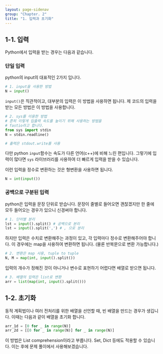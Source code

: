 ```yaml
---
layout: page-sidenav
group: "Chapter. 2"
title: "1. 입력과 초기화"
---
```


## 1-1. 입력

Python에서 입력을 받는 경우는 다음과 같습니다.

### 단일 입력

python의 input의 대표적인 2가지 입니다.

``` python 
# 1. input을 사용한 방법
N = input()
```

`input()`은 직관적이고, 대부분의 입력은 이 방법을 사용하면 됩니다. 
제 코드의 입력을 받는 모든 방법은 이 방법을 사용합니다.

``` python
# 2. sys를 이용한 방법
# 흔히 이렇게 입출력 속도를 높이기 위해 사용하는 방법을
# fastio라고 합니다. 
from sys import stdin
N = stdin.readline()

# 출력은 stdout.write를 사용
```

다만 python `input`함수는 속도가 다른 언어(c++)에 비해 느린 편입니다. 그렇기에 입력이 많다면 `sys` 라이브러리를 사용하여 더 빠르게 입력을 받을 수 있습니다.

이런 입력을 정수로 변환하는 것은 형변환을 사용하면 됩니다.

``` python
N = int(input())
```

### 공백으로 구분된 입력

python은 입력을 문장 단위로 받습니다. 
문장이 줄별로 들어오면 괜찮겠지만 한 줄에 모두 들어오는 경우가 있으니 신경써야 합니다.

``` python
# 1. 단어별 분리
lst = input().split() # 공백으로 분리
lst = input().split(',') # , 으로 분리
```

하지만 입력은 수치로 변환해주는 과정이 있고, 각 입력마다 정수로 변환해주어야 합니다. 이 경우에는 map을 사용하여 변환하면 됩니다. (물론 반복문으로 변환 가능합니다.)

``` python
# 2. 변환은 map 사용, tuple to tuple
N, M = map(int, input().split())
```

입력의 개수가 정해진 것이 아니거나 변수로 표현하기 어렵다면 배열로 받으면 됩니다.

``` python
# 3. 배열의 입력은 list로 변환
arr = list(map(int, input().split()))
```

## 1-2. 초기화

동적 계획법이나 여러 전처리를 위한 배열을 선언할 때, 빈 배열을 만드는 경우가 생깁니다. 이때는 다음과 같이 배열을 초기화 합니다.

``` python
arr_1d = [0 for _ in range(N)]
arr_2d = [[0 for _ in range(N)] for _ in range(N)]
``` 

이 방법은 List comprehension이라고 부릅니다. Set, Dict 등에도 적용할 수 있습니다. 이는 후에 문제 풀이에서 사용해보겠습니다.